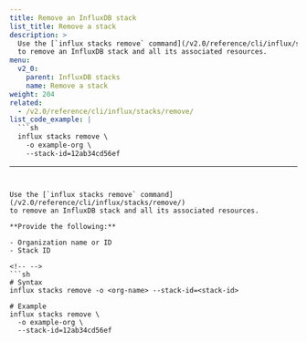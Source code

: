```yaml
---
title: Remove an InfluxDB stack
list_title: Remove a stack
description: >
  Use the [`influx stacks remove` command](/v2.0/reference/cli/influx/stacks/remove/)
  to remove an InfluxDB stack and all its associated resources.
menu:
  v2_0:
    parent: InfluxDB stacks
    name: Remove a stack
weight: 204
related:
  - /v2.0/reference/cli/influx/stacks/remove/
list_code_example: |
  ```sh
  influx stacks remove \
    -o example-org \
    --stack-id=12ab34cd56ef
  ```
---
```


Use the [`influx stacks remove` command](/v2.0/reference/cli/influx/stacks/remove/)
to remove an InfluxDB stack and all its associated resources.

**Provide the following:**

- Organization name or ID
- Stack ID

<!-- -->
```sh
# Syntax
influx stacks remove -o <org-name> --stack-id=<stack-id>

# Example
influx stacks remove \
  -o example-org \
  --stack-id=12ab34cd56ef
```
